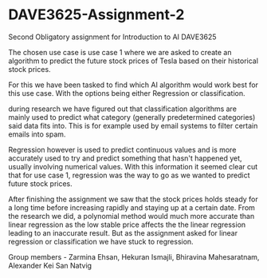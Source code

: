 # DAVE3625-Assignment-2
Second Obligatory assignment for Introduction to AI DAVE3625

The chosen use case is use case 1 where we are asked to create an algorithm to predict the future stock prices of Tesla based on their historical stock prices.

For this we have been tasked to find which AI algorithm would work best for this use case. With the options being either Regression or classification.

during research we have figured out that classification algorithms are mainly used to predict what category (generally predetermined categories) said data fits into. This is for example used by email systems to filter certain emails into spam.

Regression however is used to predict continuous values and is more accurately used to try and predict something that hasn't happened yet, usually involving numerical values. With this information it seemed clear cut that for use case 1, regression was the way to go as we wanted to predict future stock prices.

After finishing the assignment we saw that the stock prices holds steady for a long time before increasing rapidly and staying up at a certain date. From the research we did, a polynomial method would much more accurate than linear regression as the low stable price affects the the linear regression leading to an inaccurate result. But as the assignment asked for linear regression or classification we have stuck to regression.

Group members - Zarmina Ehsan, Hekuran Ismajli, Bhiravina Mahesaratnam, Alexander Kei San Natvig 
